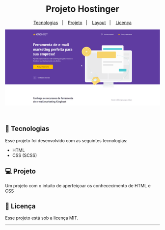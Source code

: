 <h1 align="center"> Projeto Hostinger </h1>

<p align="center">
  <a href="#-tecnologias">Tecnologias</a>&nbsp;&nbsp;&nbsp;|&nbsp;&nbsp;&nbsp;
  <a href="#-projeto">Projeto</a>&nbsp;&nbsp;&nbsp;|&nbsp;&nbsp;&nbsp;
  <a href="#-layout">Layout</a>&nbsp;&nbsp;&nbsp;|&nbsp;&nbsp;&nbsp;
  <a href="#memo-licença">Licença</a>
</p>

<p align="center">
  <img alt="License" src="./capa.png">
</p>

<br>

## 🚀 Tecnologias

Esse projeto foi desenvolvido com as seguintes tecnologias:

- HTML
- CSS (SCSS)

## 💻 Projeto

Um projeto com o intuito de aperfeiçoar os conhececimento de HTML e CSS

## :memo: Licença

Esse projeto está sob a licença MIT.

---
